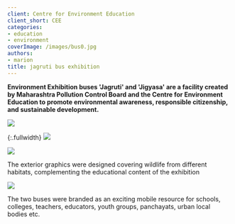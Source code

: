 ```yaml
---
client: Centre for Environment Education
client_short: CEE
categories:
- education
- environment
coverImage: /images/bus0.jpg
authors:
- marion
title: jagruti bus exhibition
---
```


**Environment Exhibition buses 'Jagruti' and 'Jigyasa' are a facility created by Maharashtra Pollution Control Board and the Centre for Environment Education to promote environmental awareness, responsible citizenship, and sustainable development.**


![]({{site.baseurl}}/images/bus7.jpg)

{:.fullwidth}
![]({{site.baseurl}}/images/bus2.jpg)

![]({{site.baseurl}}/images/bus3.jpg)

The exterior graphics were designed covering wildlife from different habitats, complementing the educational content of the exhibition

![]({{site.baseurl}}/images/bus6.jpg)

The two buses were branded as an exciting mobile resource for schools, colleges, teachers, educators, youth groups, panchayats, urban local bodies etc.
